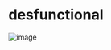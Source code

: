 # desfunctional

![image](https://github.com/Jimmy01240397/CTF-writeup/assets/57281249/8ff69116-df68-483f-b013-b4e7d28d39ce)

